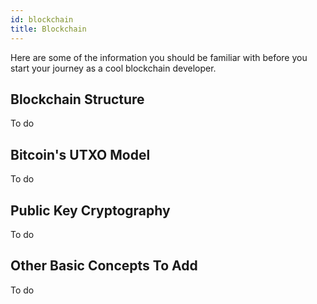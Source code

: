 ```yaml
---
id: blockchain
title: Blockchain
---
```


Here are some of the information you should be familiar with before you start your journey as a cool blockchain developer.

## Blockchain Structure
To do

## Bitcoin's UTXO Model
To do

## Public Key Cryptography
To do

## Other Basic Concepts To Add
To do
